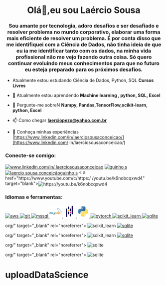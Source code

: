 <h1 align="center">Olá👋,eu sou Laércio Sousa</h1>
<h3 align="center">Sou amante por tecnologia, adoro desafios e ser desafiado e resolver problema no mundo corporativo, elaborar uma forma mais eficiente de resolver um problema. É por conta disso que me identifiquei com a Ciência de Dados, não tinha ideia de que eu ia me identificar tanto com os dados, na minha vida profissional não me vejo fazendo outra coisa. Só quero continuar evoluindo meus conhecimentos para que no futuro eu esteja preparado para os próximos desafios.</h3>

- Atualmente estou estudando Ciência de Dados, Python, SQL **Cursos Livres**

- 🌱 Atualmente estou aprendendo **Machine learning , python, SQL, Excel**

- 💬 Pergunte-me sobreN **Numpy, Pandas,TensorFlow,scikit-learn, python, Excel**

- 📫 Como chegar **laerciopezo@yahoo.com.br**

- 📄 Conheça minhas experiências [https://www.linkedin.com/in/laerciosousaconceicao/](https://www.linkedin.com/ in/laerciosousaconceicao/)

<h3 align="left">Conecte-se comigo:</h3>
<p align="left">
<a href="https://linkedin.com/in/www.linkedin.com/ in/ laerciosousaconceicao" target="blank"><img align="center" src="https://raw.githubusercontent.com/rahuldkjain/github-profile-readme-generator/master/src/images/icons/Social/ linked-in-alt.svg" alt="www.linkedin.com/in/ laerciosousaconceicao" height="30" width="40" /></a>
<a href="https://kaggle.com/guinho s" target="blank"><img align="center" src="https://raw.githubusercontent.com/rahuldkjain/github-profile-readme- generator/master/src/images/icons/Social/kaggle.svg" alt="guinho s" height="30" width="40" /></a> <a href="
https://fb.com /laercio sousa conceiçãoguinho s" target="blank"><img align="center" src="https://raw.githubusercontent.com/rahuldkjain/github-profile-readme-generator/master/src/images/icons/ Social/facebook.svg" alt="laercio sousa conceiçãoguinho s" height="30" width="40" /></a> <
a href="https://www.youtube.com/c/https:/ /youtu.be/k6nobcqxwd4" target="blank"><img align="center" src="https://raw.githubusercontent.com/rahuldkjain/github-profile-readme-generator/master/src/images/icons/Social/ youtube.svg" alt="https://youtu.be/k6nobcqxwd4" height="30" width="40" /></a>
</p>

<h3 align="left">Idiomas e ferramentas:</h3>
<p align="left"> <a href="https://aws.amazon.com" target="_blank" rel="noreferrer"> <img src="https://raw.githubusercontent.com/devicons /devicon/master/icons/amazonwebservices/amazonwebservices-original-wordmark.svg" alt="aws" width="40" height="40"/> </a> <a href="https://git-scm .com/" target="_blank" rel="noreferrer"> <img src="https://www.vectorlogo.zone/logos/git-scm/git-scm-icon.svg" alt="git" width ="40" height="40"/> </a> <a href="https://www.microsoft.com/en-us/sql-server" target="_blank" rel="noreferrer"> <img src="https://www.svgrepo.com/show/303229/microsoft-sql-server-logo.svg" alt="mssql" width="40" height="40"/> </a> <a href="https://www.mysql.com/" target="_blank" rel="noreferrer"> <img src="https://raw.githubusercontent.com/devicons/devicon/master/icons/mysql/mysql-original-wordmark.svg" alt="mysql" width="40" height="40"/> </ a> <a href="https://pandas.pydata.org/" target="_blank" rel="noreferrer"> <img src="https://raw.githubusercontent.com/devicons/devicon/2ae2a900d2f041da66e950e4d48052658d850630/icons/pandas/pandas-original.svg" alt="pandas" width="40" height="40"/> </a> <a href="https://www. python.org" target="_blank" rel="noreferrer"> <img src="https://raw.githubusercontent.com/devicons/devicon/master/icons/python/python-original.svg" alt="python " width="40" height="40"/> </a> <a href="https://pytorch.org/" target="_blank" rel="noreferrer"> <img src="https:/ /www.vectorlogo.zone/logos/pytorch/pytorch-icon.svg" alt="pytorch" width="40" height="40"/> </a> <a href="https://scikit-learn.org/" target="_blank" rel="noreferrer"> <img src="https://upload.wikimedia.org/wikipedia/commons/0/05/Scikit_learn_logo_small.svg" alt="scikit_learn" width="40" height="40"/> </a> <a href="https://www.sqlite.org/" target="_blank" rel="noreferrer"> <img src="https://www.vectorlogo.zone/logos/sqlite/sqlite-icon.svg" alt="sqlite" width="40" height="40"/> </a> </p>org/" target="_blank" rel="noreferrer"> <img src="https://upload.wikimedia.org/wikipedia/commons/0/05/Scikit_learn_logo_small.svg" alt="scikit_learn" width="40 " height="40"/> </a> <a href="https://www.sqlite.org/" target="_blank" rel="noreferrer"> <img src="https://www. vectorlogo.zone/logos/sqlite/sqlite-icon.svg" alt="sqlite" width="40" height="40"/> </a> </p>org/" target="_blank" rel="noreferrer"> <img src="https://upload.wikimedia.org/wikipedia/commons/0/05/Scikit_learn_logo_small.svg" alt="scikit_learn" width="40 " height="40"/> </a> <a href="https://www.sqlite.org/" target="_blank" rel="noreferrer"> <img src="https://www. vectorlogo.zone/logos/sqlite/sqlite-icon.svg" alt="sqlite" width="40" height="40"/> </a> </p>org/" target="_blank" rel="noreferrer"> <img src="https://www.vectorlogo.zone/logos/sqlite/sqlite-icon.svg" alt="sqlite" width="40" height ="40"/> </a> </p>org/" target="_blank" rel="noreferrer"> <img src="https://www.vectorlogo.zone/logos/sqlite/sqlite-icon.svg" alt="sqlite" width="40" height ="40"/> </a> </p>




# uploadDataScience
